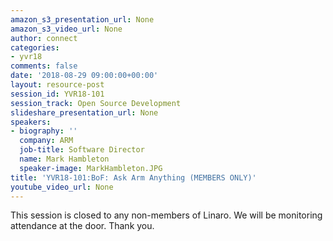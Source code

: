 ```yaml
---
amazon_s3_presentation_url: None
amazon_s3_video_url: None
author: connect
categories:
- yvr18
comments: false
date: '2018-08-29 09:00:00+00:00'
layout: resource-post
session_id: YVR18-101
session_track: Open Source Development
slideshare_presentation_url: None
speakers:
- biography: ''
  company: ARM
  job-title: Software Director
  name: Mark Hambleton
  speaker-image: MarkHambleton.JPG
title: 'YVR18-101:BoF: Ask Arm Anything (MEMBERS ONLY)'
youtube_video_url: None
---
```


This session is closed to any non-members of Linaro. We will be monitoring attendance at the door. Thank you.
